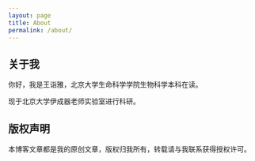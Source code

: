 ```yaml
---
layout: page
title: About
permalink: /about/
---
```


## 关于我

你好，我是王诣雅，北京大学生命科学学院生物科学本科在读。

现于北京大学伊成器老师实验室进行科研。

## 版权声明

本博客文章都是我的原创文章，版权归我所有，转载请与我联系获得授权许可。
